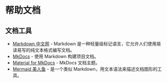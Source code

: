 # 帮助文档

## 文档工具

- [Markdown 中文网](http://markdown.p2hp.com/index.html) - Markdown 是一种轻量级标记语言，它允许人们使用易读易写的纯文本格式编写文档。
- [MkDocs](https://www.mkdocs.org/) - 使用 Markdown 构建项目文档。
- [Material for MkDocs](https://squidfunk.github.io/mkdocs-material/) - MkDocs 文档主题。
- [Mermaid 美人鱼](https://mermaid-js.github.io/mermaid/#/) - 是一个类似 Markdown，用文本语法来描述文档图形的工具。
